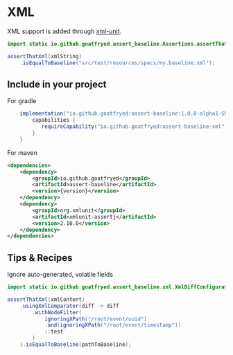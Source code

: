 # XML
XML support is added through [xml-unit](https://github.com/xmlunit/xmlunit).

```java
import static io.github.goatfryed.assert_baseline.Assertions.assertThatXml;

assertThatXml(xmlString)
    .isEqualToBaseline("src/test/resources/specs/my.baseline.xml");
```

## Include in your project
For gradle
```groovy
    implementation("io.github.goatfryed:assert-baseline:1.0.0-alpha1-SNAPSHOT") {
        capabilities {
           requireCapability("io.github.goatfryed:assert-baseline-xml")
        }
    }
```

For maven
````xml
<dependencies>
    <dependency>
        <groupId>io.github.goatfryed</groupId>
        <artifactId>assert-baseline</artifactId>
        <version>{version}</version>
    </dependency>
    <dependency>
        <groupId>org.xmlunit</groupId>
        <artifactId>xmlunit-assertj</artifactId>
        <version>2.10.0</version>
    </dependency>
</dependencies>
````

## Tips & Recipes
Ignore auto-generated, volatile fields
```java
import static io.github.goatfryed.assert_baseline.xml.XmlDiffConfiguration.ignoringXPath;

assertThatXml(xmlContent)
    .usingXmlComparator(diff -> diff
        .withNodeFilter(
            ignoringXPath("/root/event/uuid")
            .and(ignoringXPath("/root/event/timestamp"))
            ::test
        )
    ).isEqualToBaseline(pathToBaseline);
```
